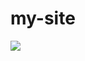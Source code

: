 # my-site

<a href="https://nodejs.org/)">
  <img src="![nodejs](https://user-images.githubusercontent.com/91525166/202927069-51d3061a-e618-499f-a653-8ee3a90af5ff.png)"/>
</a>